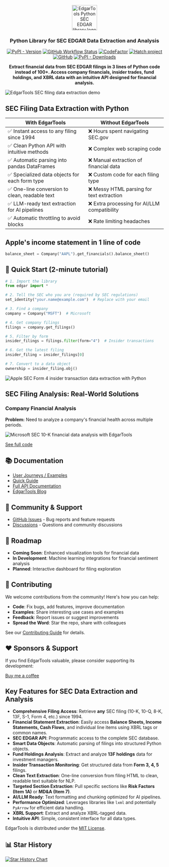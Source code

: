 <p align="center">
<a href="https://github.com/dgunning/edgartools">
    <img src="docs/images/edgartools-logo.png" alt="EdgarTools Python SEC EDGAR library logo" height="80">
</a>
</p>

<h3 align="center">Python Library for SEC EDGAR Data Extraction and Analysis</h3>

<p align="center">
  <a href="https://pypi.org/project/edgartools"><img src="https://img.shields.io/pypi/v/edgartools.svg" alt="PyPI - Version"></a>
  <a href="https://github.com/dgunning/edgartools/actions"><img src="https://img.shields.io/github/actions/workflow/status/dgunning/edgartools/python-hatch-workflow.yml" alt="GitHub Workflow Status"></a>
  <a href="https://www.codefactor.io/repository/github/dgunning/edgartools"><img src="https://www.codefactor.io/repository/github/dgunning/edgartools/badge" alt="CodeFactor"></a>
  <a href="https://github.com/pypa/hatch"><img src="https://img.shields.io/badge/%F0%9F%A5%9A-Hatch-4051b5.svg" alt="Hatch project"></a>
  <a href="https://github.com/dgunning/edgartools/blob/main/LICENSE"><img src="https://img.shields.io/github/license/dgunning/edgartools" alt="GitHub"></a>
  <a href="https://pypi.org/project/edgartools"><img src="https://img.shields.io/pypi/dm/edgartools" alt="PyPI - Downloads"></a>
</p>

<p align="center">
  <b>Extract financial data from SEC EDGAR filings in 3 lines of Python code instead of 100+. Access company financials, insider trades, fund holdings, and XBRL data with an intuitive API designed for financial analysis.</b>
</p>

![EdgarTools SEC filing data extraction demo](docs/images/edgartools-demo.gif)

## SEC Filing Data Extraction with Python

| With EdgarTools                               | Without EdgarTools                          |
|-----------------------------------------------|---------------------------------------------|
| ✅ Instant access to any filing since 1994     | ❌ Hours spent navigating SEC.gov            |
| ✅ Clean Python API with intuitive methods     | ❌ Complex web scraping code                 |
| ✅ Automatic parsing into pandas DataFrames    | ❌ Manual extraction of financial data       |
| ✅ Specialized data objects for each form type | ❌ Custom code for each filing type          |
| ✅ One-line conversion to clean, readable text | ❌ Messy HTML parsing for text extraction    |
| ✅ LLM-ready text extraction for AI pipelines  | ❌ Extra processing for AI/LLM compatibility |
| ✅ Automatic throttling to avoid blocks        | ❌ Rate limiting headaches                   |

## Apple's income statement in 1 line of code

```python
balance_sheet = Company("AAPL").get_financials().balance_sheet()         
```

## 🚀 Quick Start (2-minute tutorial)

```python
# 1. Import the library
from edgar import *

# 2. Tell the SEC who you are (required by SEC regulations)
set_identity("your.name@example.com")  # Replace with your email

# 3. Find a company
company = Company("MSFT")  # Microsoft

# 4. Get company filings
filings = company.get_filings() 

# 5. Filter by form 
insider_filings = filings.filter(form="4")  # Insider transactions

# 6. Get the latest filing
insider_filing = insider_filings[0]

# 7. Convert to a data object
ownership = insider_filing.obj()
```

![Apple SEC Form 4 insider transaction data extraction with Python](docs/images/aapl-insider.png)


## SEC Filing Analysis: Real-World Solutions

### Company Financial Analysis

**Problem:** Need to analyze a company's financial health across multiple periods.

![Microsoft SEC 10-K financial data analysis with EdgarTools](docs/images/MSFT_financial_complex.png)

[See full code](docs/examples.md#company_financial_analysis)



## 📚 Documentation


- [User Journeys / Examples](https://edgartools.readthedocs.io/en/latest/examples/)
- [Quick Guide](https://edgartools.readthedocs.io/en/latest/quick-guide/)
- [Full API Documentation](https://edgartools.readthedocs.io/)
- [EdgarTools Blog](https://www.edgartools.io)

## 👥 Community & Support

- [GitHub Issues](https://github.com/dgunning/edgartools/issues) - Bug reports and feature requests
- [Discussions](https://github.com/dgunning/edgartools/discussions) - Questions and community discussions

## 🔮 Roadmap

- **Coming Soon**: Enhanced visualization tools for financial data
- **In Development**: Machine learning integrations for financial sentiment analysis
- **Planned**: Interactive dashboard for filing exploration

## 🤝 Contributing

We welcome contributions from the community! Here's how you can help:

- **Code**: Fix bugs, add features, improve documentation
- **Examples**: Share interesting use cases and examples
- **Feedback**: Report issues or suggest improvements
- **Spread the Word**: Star the repo, share with colleagues

See our [Contributing Guide](CONTRIBUTING.md) for details.

## ❤️ Sponsors & Support

If you find EdgarTools valuable, please consider supporting its development:

[Buy me a coffee](https://buymeacoffee.com/edgartools)

## Key Features for SEC Data Extraction and Analysis

- **Comprehensive Filing Access**: Retrieve **any** SEC filing (10-K, 10-Q, 8-K, 13F, S-1, Form 4, etc.) since 1994.
- **Financial Statement Extraction**: Easily access **Balance Sheets, Income Statements, Cash Flows**, and individual line items using XBRL tags or common names.
- **SEC EDGAR API**: Programmatic access to the complete SEC database.
- **Smart Data Objects**: Automatic parsing of filings into structured Python objects.
- **Fund Holdings Analysis**: Extract and analyze **13F holdings** data for investment managers.
- **Insider Transaction Monitoring**: Get structured data from **Form 3, 4, 5** filings.
- **Clean Text Extraction**: One-line conversion from filing HTML to clean, readable text suitable for NLP.
- **Targeted Section Extraction**: Pull specific sections like **Risk Factors (Item 1A)** or **MD&A (Item 7)**.
- **AI/LLM Ready**: Text formatting and chunking optimized for AI pipelines.
- **Performance Optimized**: Leverages libraries like `lxml` and potentially `PyArrow` for efficient data handling.
- **XBRL Support**: Extract and analyze XBRL-tagged data.
- **Intuitive API**: Simple, consistent interface for all data types.

EdgarTools is distributed under the [MIT License](LICENSE).

## 📊 Star History

[![Star History Chart](https://api.star-history.com/svg?repos=dgunning/edgartools&type=Timeline)](https://star-history.com/#dgunning/edgartools&Timeline)